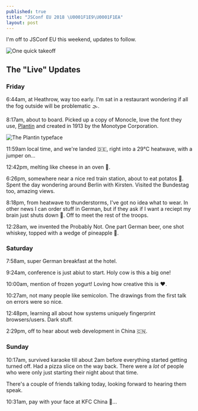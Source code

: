 ```yaml
---
published: true
title: "JSConf EU 2018 \U0001F1E9\U0001F1EA"
layout: post
---
```


I'm off to JSConf EU this weekend, updates to follow.

![One quick takeoff](https://www.ft.com/__origami/service/image/v2/images/raw/https%3A%2F%2Fmedia.giphy.com%2Fmedia%2FO3vYsqwHt1NV6%2Fgiphy.gif?source=uncomplicated.systems)

## The "Live" Updates

### Friday

6:44am, at Heathrow, way too early. I'm sat in a restaurant wondering if all the fog outside will be problematic 🌫️.

8:17am, about to board. Picked up a copy of Monocle, love the font they use, [Plantin](https://en.m.wikipedia.org/wiki/Plantin_(typeface)) and created in 1913 by the Monotype Corporation.

![The Plantin typeface](https://www.ft.com/__origami/service/image/v2/images/raw/https%3A%2F%2Flh3.googleusercontent.com%2FZPRPb0SO3sn1VSzw3alHuK_kLHfTENL9mhQ84eAuqFQIHcWcLjyFQkTt-QYIxtR5O8fC1Mf-emTiscqdGwLQhO4-3Bihn9OWBDviy5jJMatinUDngRZayNl67fDzyD8G_oU6pwgz6GCqioBSpG34UbwXVnnGlqhVH3uit5ikiBvbkWBte5lTtdduQFlek3j1LKcSc2gSpejP9QikFotpx_mArJ0vk--vLLxMm1QhJ-3RjQvdQ90T9Uhwup7YLCkR1JdybvZ_-yg-sy8Fu7NCQO2F-E_xJqyhD0XtHGVysp_Q8p8-RkwuSjYChU9N0jCgStcaM70xcIoCPF9IW2GUR4oLK_6E8wJgvEqezxOyllN0n82BETHqxdinyf_xFSIwL6XP67voeQQLOnS1PNpjrdpOu3MutPsa63DeZXicxzbhoexCEnTEhrV2GuTjKjVNUsEQETaMFsTC6AzAFugCiAVvvODFI4mXO4zE_bBu01CdIsgI8pQuuYZW8FB4puN3g0PED350cf9jwMSgko9rRDI984Vb7r3NtvgH_laelbIgqzsxA9nbLw2zJEVYhUT8Ai8IEpP0eFgGezUdebHvOXzvfRxdMMfBan5_U6P2%3Ds1442-no?source=uncomplicated.systems&width=1024)

11:59am local time, and we're landed 🇩🇪, right into a 29°C heatwave, with a jumper on...

12:42pm, melting like cheese in an oven 🧀.

6:26pm, somewhere near a nice red train station, about to eat potatos 🥔. Spent the day wondering around Berlin with Kirsten. Visited the Bundestag too, amazing views.

8:18pm, from heatwave to thunderstorms, I've got no idea what to wear. In other news I can order stuff in German, but if they ask if I want a reciept my brain just shuts down 🤷. Off to meet the rest of the troops.

12:28am, we invented the Probably Not. One part German beer, one shot whiskey, topped with a wedge of pineapple 🍍.

### Saturday

7:58am, super German breakfast at the hotel.

9:24am, conference is just abiut to start. Holy cow is this a big one!

10:00am, mention of frozen yogurt! Loving how creative this is ♥️.

10:27am, not many people like semicolon. The drawings from the first talk on errors were so nice.

12:48pm, learning all about how systems uniquely fingerprint browsers/users. Dark stuff.

2:29pm, off to hear about web development in China 🇨🇳.

### Sunday

10:17am, survived karaoke till about 2am before everything started getting turned off. Had a pizza slice on the way back. There were a _lot_ of people who were only just starting their night about that time.

There's a couple of friends talking today, looking forward to hearing them speak.

10:31am, pay with your face at KFC China 🐔...